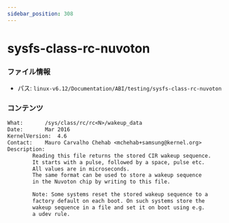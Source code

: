 ```yaml
---
sidebar_position: 308
---
```

# sysfs-class-rc-nuvoton

### ファイル情報

- パス: `linux-v6.12/Documentation/ABI/testing/sysfs-class-rc-nuvoton`

### コンテンツ

```txt
What:		/sys/class/rc/rc<N>/wakeup_data
Date:		Mar 2016
KernelVersion:	4.6
Contact:	Mauro Carvalho Chehab <mchehab+samsung@kernel.org>
Description:
		Reading this file returns the stored CIR wakeup sequence.
		It starts with a pulse, followed by a space, pulse etc.
		All values are in microseconds.
		The same format can be used to store a wakeup sequence
		in the Nuvoton chip by writing to this file.

		Note: Some systems reset the stored wakeup sequence to a
		factory default on each boot. On such systems store the
		wakeup sequence in a file and set it on boot using e.g.
		a udev rule.

```
